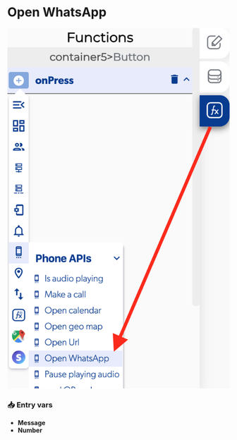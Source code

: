 # Open WhatsApp

![](../../../.gitbook/assets/captura-de-pantalla-2020-02-10-a-la-s-13.23.54.png)



### 📥 Entry vars <a id="entry-vars"></a>

* **Message**
* **Number**

